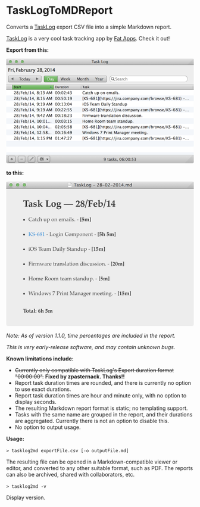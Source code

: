 TaskLogToMDReport
=================

Converts a [TaskLog](http://fat-apps.com/tasklog-mac/) export CSV file into a simple Markdown report.

[TaskLog](http://fat-apps.com/tasklog-mac/) is a very cool task tracking app by [Fat Apps](http://fat-apps.com/). Check it out!

**Export from this:**

![TaskLog Window](Screenshots/TaskLog.png)

**to this:**

![TaskLog MD Report](Screenshots/TaskLogReport.png)

_Note: As of version 1.1.0, time percentages are included in the report._

_This is very early-release software, and may contain unknown bugs._

__Known limitations include:__

- ~~Currently only compatible with TaskLog's Export duration format "00:00:00".~~ **Fixed by zpasternack. Thanks!!**
- Report task duration times are rounded, and there is currently no option to use exact durations.
- Report task duration times are hour and minute only, with no option to display seconds.
- The resulting Markdown report format is static; no templating support.
- Tasks with the same name are grouped in the report, and their durations are aggregated. Currently there is not an option to disable this.
- No option to output usage.

__Usage:__

`> tasklog2md exportFile.csv [-o outputFile.md]`

The resulting file can be opened in a Markdown-compatible viewer or editor, and converted to any other suitable format, such as PDF. The reports can also be archived, shared with collaborators, etc.

`> tasklog2md -v`

Display version.
